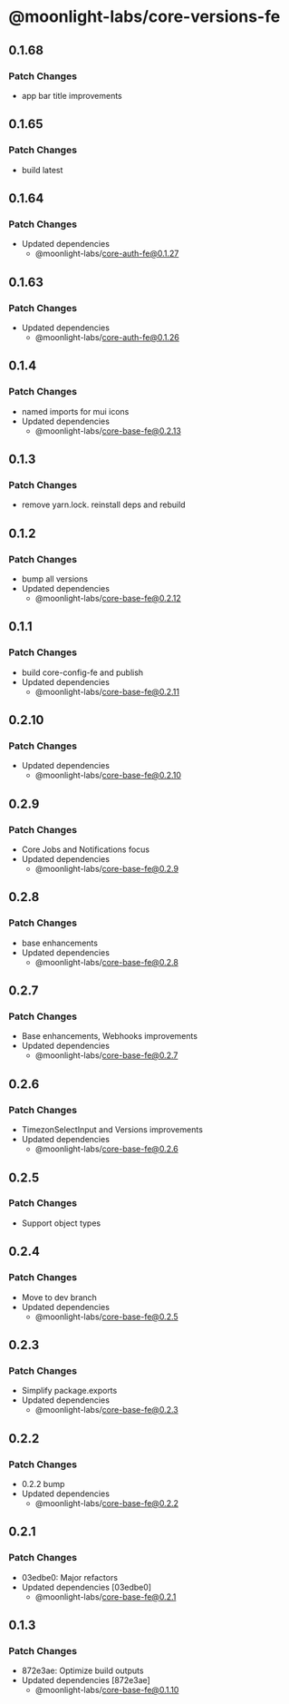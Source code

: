 # @moonlight-labs/core-versions-fe

## 0.1.68

### Patch Changes

- app bar title improvements

## 0.1.65

### Patch Changes

- build latest

## 0.1.64

### Patch Changes

- Updated dependencies
  - @moonlight-labs/core-auth-fe@0.1.27

## 0.1.63

### Patch Changes

- Updated dependencies
  - @moonlight-labs/core-auth-fe@0.1.26

## 0.1.4

### Patch Changes

- named imports for mui icons
- Updated dependencies
  - @moonlight-labs/core-base-fe@0.2.13

## 0.1.3

### Patch Changes

- remove yarn.lock. reinstall deps and rebuild

## 0.1.2

### Patch Changes

- bump all versions
- Updated dependencies
  - @moonlight-labs/core-base-fe@0.2.12

## 0.1.1

### Patch Changes

- build core-config-fe and publish
- Updated dependencies
  - @moonlight-labs/core-base-fe@0.2.11

## 0.2.10

### Patch Changes

- Updated dependencies
  - @moonlight-labs/core-base-fe@0.2.10

## 0.2.9

### Patch Changes

- Core Jobs and Notifications focus
- Updated dependencies
  - @moonlight-labs/core-base-fe@0.2.9

## 0.2.8

### Patch Changes

- base enhancements
- Updated dependencies
  - @moonlight-labs/core-base-fe@0.2.8

## 0.2.7

### Patch Changes

- Base enhancements, Webhooks improvements
- Updated dependencies
  - @moonlight-labs/core-base-fe@0.2.7

## 0.2.6

### Patch Changes

- TimezonSelectInput and Versions improvements
- Updated dependencies
  - @moonlight-labs/core-base-fe@0.2.6

## 0.2.5

### Patch Changes

- Support object types

## 0.2.4

### Patch Changes

- Move to dev branch
- Updated dependencies
  - @moonlight-labs/core-base-fe@0.2.5

## 0.2.3

### Patch Changes

- Simplify package.exports
- Updated dependencies
  - @moonlight-labs/core-base-fe@0.2.3

## 0.2.2

### Patch Changes

- 0.2.2 bump
- Updated dependencies
  - @moonlight-labs/core-base-fe@0.2.2

## 0.2.1

### Patch Changes

- 03edbe0: Major refactors
- Updated dependencies [03edbe0]
  - @moonlight-labs/core-base-fe@0.2.1

## 0.1.3

### Patch Changes

- 872e3ae: Optimize build outputs
- Updated dependencies [872e3ae]
  - @moonlight-labs/core-base-fe@0.1.10
